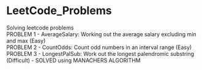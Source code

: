 # LeetCode_Problems
Solving leetcode problems\
PROBLEM 1 - AverageSalary: Working out the average salary excluding min and max (Easy)\
PROBLEM 2 - CountOdds: Count odd numbers in an interval range (Easy)\
PROBLEM 3 - LongestPalSub: Work out the longest palendromic substring (Difficult) - SOLVED using MANACHERS ALGORITHM
